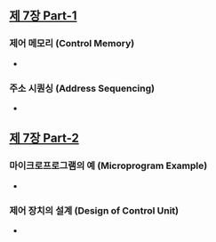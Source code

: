 
## [제 7장 Part-1](https://www.youtube.com/watch?v=nhJ1prbfmuE&list=PLc8fQ-m7b1hCHTT7VH2oo0Ng7Et096dYc&index=16)

### 제어 메모리 (Control Memory)

- 

### 주소 시퀀싱 (Address Sequencing)

- 

## [제 7장 Part-2](https://www.youtube.com/watch?v=lBNXUYRcDHc&list=PLc8fQ-m7b1hCHTT7VH2oo0Ng7Et096dYc&index=17)

### 마이크로프로그램의 예 (Microprogram Example)

- 

### 제어 장치의 설계 (Design of Control Unit)

-